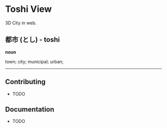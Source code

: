 # Toshi View

3D City in web.

## 都市 (とし) - toshi

**noun**

town; city; municipal; urban;

---

## Contributing

- TODO

## Documentation

- TODO

